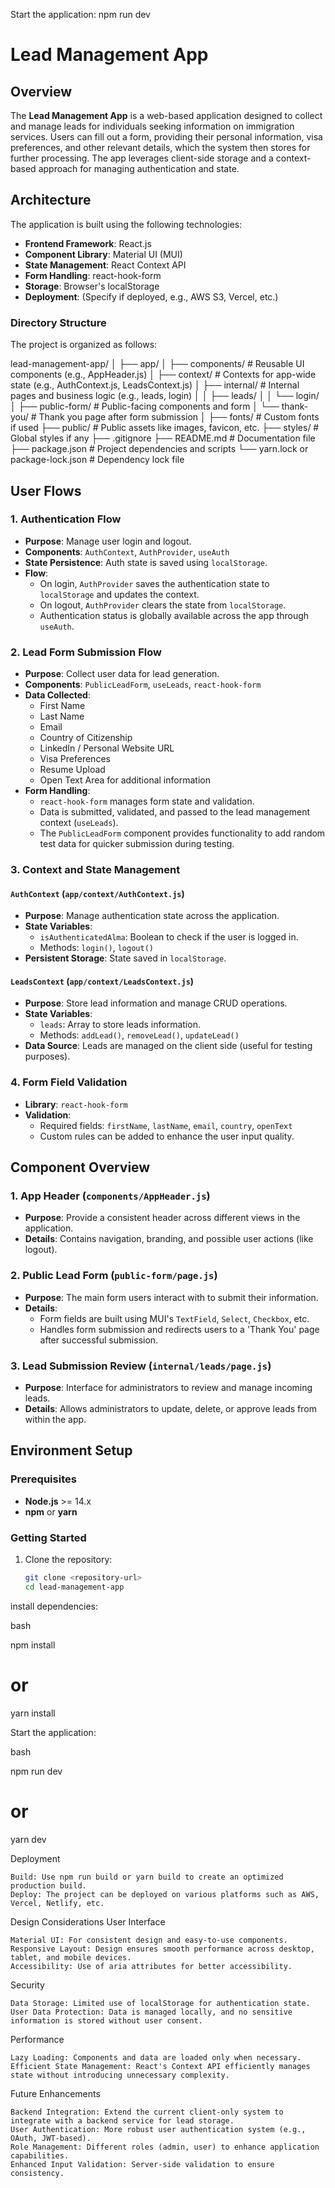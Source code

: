 Start the application:
npm run dev


# Lead Management App

## Overview

The **Lead Management App** is a web-based application designed to collect and manage leads for individuals seeking information on immigration services. Users can fill out a form, providing their personal information, visa preferences, and other relevant details, which the system then stores for further processing. The app leverages client-side storage and a context-based approach for managing authentication and state.

## Architecture

The application is built using the following technologies:

- **Frontend Framework**: React.js
- **Component Library**: Material UI (MUI)
- **State Management**: React Context API
- **Form Handling**: react-hook-form
- **Storage**: Browser's localStorage
- **Deployment**: (Specify if deployed, e.g., AWS S3, Vercel, etc.)

### Directory Structure

The project is organized as follows:

lead-management-app/
│
├── app/
│   ├── components/          # Reusable UI components (e.g., AppHeader.js)
│   ├── context/             # Contexts for app-wide state (e.g., AuthContext.js, LeadsContext.js)
│   ├── internal/            # Internal pages and business logic (e.g., leads, login)
│   │   ├── leads/
│   │   └── login/
│   ├── public-form/         # Public-facing components and form
│   └── thank-you/           # Thank you page after form submission
│
├── fonts/                   # Custom fonts if used
├── public/                  # Public assets like images, favicon, etc.
├── styles/                  # Global styles if any
├── .gitignore
├── README.md                # Documentation file
├── package.json             # Project dependencies and scripts
└── yarn.lock or package-lock.json # Dependency lock file



## User Flows

### 1. Authentication Flow

- **Purpose**: Manage user login and logout.
- **Components**: `AuthContext`, `AuthProvider`, `useAuth`
- **State Persistence**: Auth state is saved using `localStorage`.
- **Flow**:
  - On login, `AuthProvider` saves the authentication state to `localStorage` and updates the context.
  - On logout, `AuthProvider` clears the state from `localStorage`.
  - Authentication status is globally available across the app through `useAuth`.

### 2. Lead Form Submission Flow

- **Purpose**: Collect user data for lead generation.
- **Components**: `PublicLeadForm`, `useLeads`, `react-hook-form`
- **Data Collected**:
  - First Name
  - Last Name
  - Email
  - Country of Citizenship
  - LinkedIn / Personal Website URL
  - Visa Preferences
  - Resume Upload
  - Open Text Area for additional information
- **Form Handling**:
  - `react-hook-form` manages form state and validation.
  - Data is submitted, validated, and passed to the lead management context (`useLeads`).
  - The `PublicLeadForm` component provides functionality to add random test data for quicker submission during testing.

### 3. Context and State Management

#### `AuthContext` (`app/context/AuthContext.js`)

- **Purpose**: Manage authentication state across the application.
- **State Variables**:
  - `isAuthenticatedAlma`: Boolean to check if the user is logged in.
  - Methods: `login()`, `logout()`
- **Persistent Storage**: State saved in `localStorage`.

#### `LeadsContext` (`app/context/LeadsContext.js`)

- **Purpose**: Store lead information and manage CRUD operations.
- **State Variables**:
  - `leads`: Array to store leads information.
  - Methods: `addLead()`, `removeLead()`, `updateLead()`
- **Data Source**: Leads are managed on the client side (useful for testing purposes).

### 4. Form Field Validation

- **Library**: `react-hook-form`
- **Validation**:
  - Required fields: `firstName`, `lastName`, `email`, `country`, `openText`
  - Custom rules can be added to enhance the user input quality.

## Component Overview

### 1. App Header (`components/AppHeader.js`)

- **Purpose**: Provide a consistent header across different views in the application.
- **Details**: Contains navigation, branding, and possible user actions (like logout).

### 2. Public Lead Form (`public-form/page.js`)

- **Purpose**: The main form users interact with to submit their information.
- **Details**:
  - Form fields are built using MUI's `TextField`, `Select`, `Checkbox`, etc.
  - Handles form submission and redirects users to a 'Thank You' page after successful submission.

### 3. Lead Submission Review (`internal/leads/page.js`)

- **Purpose**: Interface for administrators to review and manage incoming leads.
- **Details**: Allows administrators to update, delete, or approve leads from within the app.

## Environment Setup

### Prerequisites

- **Node.js** >= 14.x
- **npm** or **yarn**

### Getting Started

1. Clone the repository:
   ```bash
   git clone <repository-url>
   cd lead-management-app
install dependencies:

bash

npm install
# or
yarn install

Start the application:

bash

npm run dev
# or
yarn dev

Deployment

    Build: Use npm run build or yarn build to create an optimized production build.
    Deploy: The project can be deployed on various platforms such as AWS, Vercel, Netlify, etc.

Design Considerations
User Interface

    Material UI: For consistent design and easy-to-use components.
    Responsive Layout: Design ensures smooth performance across desktop, tablet, and mobile devices.
    Accessibility: Use of aria attributes for better accessibility.

Security

    Data Storage: Limited use of localStorage for authentication state.
    User Data Protection: Data is managed locally, and no sensitive information is stored without user consent.

Performance

    Lazy Loading: Components and data are loaded only when necessary.
    Efficient State Management: React's Context API efficiently manages state without introducing unnecessary complexity.

Future Enhancements

    Backend Integration: Extend the current client-only system to integrate with a backend service for lead storage.
    User Authentication: More robust user authentication system (e.g., OAuth, JWT-based).
    Role Management: Different roles (admin, user) to enhance application capabilities.
    Enhanced Input Validation: Server-side validation to ensure consistency.

